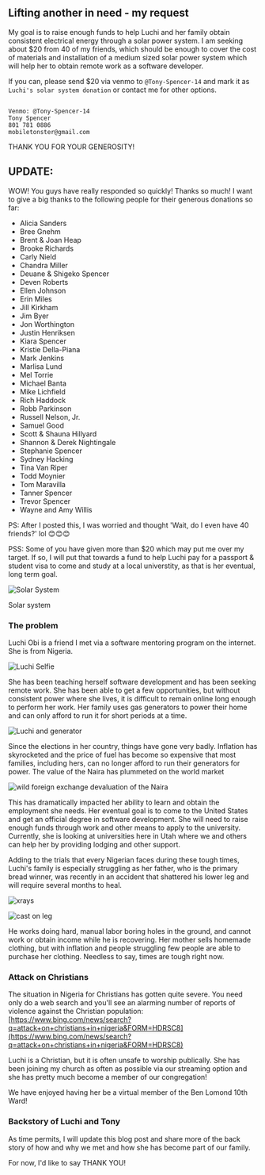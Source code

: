 <!-- # Solar Power Fundraiser for Luchi -->
## Lifting another in need - my request
My goal is to raise enough funds to help Luchi and her family obtain consistent electrical energy through a solar power system. I am seeking about $20 from 40 of my friends, which should be enough to cover the cost of materials and installation of a medium sized solar power system which will help her to obtain remote work as a software developer.

If you can, please send $20 via venmo to `@Tony-Spencer-14` and mark it as `Luchi's solar system donation` or contact me for other options.

``` contact info

Venmo: @Tony-Spencer-14
Tony Spencer
801 781 0886
mobiletonster@gmail.com
```
THANK YOU FOR YOUR GENEROSITY!

## UPDATE:
WOW! You guys have really responded so quickly! Thanks so much! I want to give a big thanks to the following people for their generous donations so far:

* Alicia Sanders
* Bree Gnehm
* Brent & Joan Heap
* Brooke Richards
* Carly Nield
* Chandra Miller
* Deuane & Shigeko Spencer
* Deven Roberts
* Ellen Johnson
* Erin Miles
* Jill Kirkham
* Jim Byer
* Jon Worthington
* Justin Henriksen
* Kiara Spencer
* Kristie Della-Piana
* Mark Jenkins
* Marlisa Lund
* Mel Torrie
* Michael Banta
* Mike Lichfield
* Rich Haddock
* Robb Parkinson
* Russell Nelson, Jr.
* Samuel Good
* Scott & Shauna Hillyard
* Shannon & Derek Nightingale
* Stephanie Spencer
* Sydney Hacking
* Tina Van Riper
* Todd Moynier
* Tom Maravilla
* Tanner Spencer
* Trevor Spencer
* Wayne and Amy Willis


PS: After I posted this, I was worried and thought 'Wait, do I even have 40 friends?' lol 😊😊😊

PSS: Some of you have given more than $20 which may put me over my target. If so, I will put that towards a fund to help Luchi pay for a passport & student visa to come and study at a local universtity, as that is her eventual, long term goal.

![Solar System](https://raw.githubusercontent.com/mobiletonster/blogposts/main/special/images/solar-system_sm.jpg#screenshot)

Solar system

### The problem
Luchi Obi is a friend I met via a software mentoring program on the internet. She is from Nigeria. 

![Luchi Selfie](https://raw.githubusercontent.com/mobiletonster/blogposts/main/special/images/luchi_sm.jpg#screenshot)

She has been teaching herself software development and has been seeking remote work. She has been able to get a few opportunities, but without consistent power where she lives, it is difficult to remain online long enough to perform her work. Her family uses gas generators to power their home and can only afford to run it for short periods at a time.

![Luchi and generator](https://raw.githubusercontent.com/mobiletonster/blogposts/main/special/images/luchi-generator_sm.jpg#screenshot)

Since the elections in her country, things have gone very badly. Inflation has skyrocketed and the price of fuel has become so expensive that most families, including hers, can no longer afford to run their generators for power. The value of the Naira has plummeted on the world market

![wild foreign exchange devaluation of the Naira](https://raw.githubusercontent.com/mobiletonster/blogposts/main/special/images/wild-fx_sm.png#screenshot)

This has dramatically impacted her ability to learn and obtain the employment she needs. Her eventual goal is to come to the United States and get an official degree in software development. She will need to raise enough funds through work and other means to apply to the university. Currently, she is looking at universities here in Utah where we and others can help her by providing lodging and other support.

Adding to the trials that every Nigerian faces during these tough times, Luchi's family is especially struggling as her father, who is the primary bread winner, was recently in an accident that shattered his lower leg and will require several months to heal. 

![xrays](https://raw.githubusercontent.com/mobiletonster/blogposts/main/special/images/xrays_sm.jpg#screenshot)

![cast on leg](https://raw.githubusercontent.com/mobiletonster/blogposts/main/special/images/leg-cast_sm.jpg#screenshot)

He works doing hard, manual labor boring holes in the ground, and cannot work or obtain income while he is recovering. Her mother sells homemade clothing, but with inflation and people struggling few people are able to purchase her clothing. Needless to say, times are tough right now.

### Attack on Christians
The situation in Nigeria for Christians has gotten quite severe. You need only do a web search and you'll see an alarming number of reports of violence against the Christian population:  [https://www.bing.com/news/search?q=attack+on+christians+in+nigeria&FORM=HDRSC8](https://www.bing.com/news/search?q=attack+on+christians+in+nigeria&FORM=HDRSC8)

Luchi is a Christian, but it is often unsafe to worship publically. She has been joining my church as often as possible via our streaming option and she has pretty much become a member of our congregation!

We have enjoyed having her be a virtual member of the Ben Lomond 10th Ward!

### Backstory of Luchi and Tony
As time permits, I will update this blog post and share more of the back story of how and why we met and how she has become part of our family.

For now, I'd like to say THANK YOU!